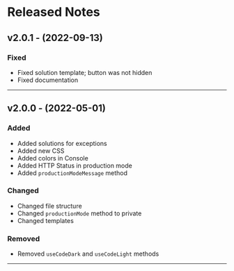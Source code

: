 # Released Notes

## v2.0.1 - (2022-09-13)

### Fixed

- Fixed solution template; button was not hidden
- Fixed documentation

------------------------------------------------

## v2.0.0 - (2022-05-01)

### Added

- Added solutions for exceptions
- Added new CSS
- Added colors in Console
- Added HTTP Status in production mode
- Added `productionModeMessage` method

### Changed

- Changed file structure
- Changed `productionMode` method to private
- Changed templates

### Removed

- Removed `useCodeDark` and `useCodeLight` methods
------------------------------------------------